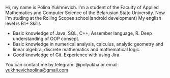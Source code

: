 Hi, my name is Polina Yukhnevich.
I'm a student of the Faculty of Applied Mathematics and Computer Science of the Belarusian State University. Now I'm studing at the Rolling Scopes school(android development)
My english level is B1+
Skills 
* Basic knowledge of Java, SQL, C++, Assember language, R. Deep understanding of OOP consept.
* Basic knowledge in numerical analysis, calculus, analytic geometry and linear algebra, discrete mathematics and mathematical logic.
* Good knowledge of Git. Experience with using Jira.

You can contact me by telegram: @polyukha or email: yukhnevichpolina@gmail.com
